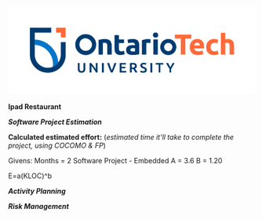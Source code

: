 
![alt](https://github.com/SPM-OT/lab-2-ham/blob/master/OntarioTechUniversity_lightBackgrounds.png)

****Ipad Restaurant****

***Software Project Estimation***

**Calculated estimated effort:**
(*estimated time it'll take to complete the project, using COCOMO & FP*)

Givens:
Months = 2
Software Project - Embedded
A = 3.6
B = 1.20

E=a(KLOC)^b


***Activity Planning***

***Risk Management***
